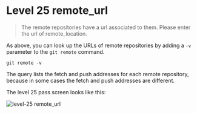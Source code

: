 
# Level 25 remote_url

> The remote repositories have a url associated to them. Please enter the url of remote_location.

As above, you can look up the URLs of remote repositories by adding a `-v` parameter to the `git remote` command.

```shell
git remote -v
```

The query lists the fetch and push addresses for each remote repository, because in some cases the fetch and push addresses are different.

The level 25 pass screen looks like this:

![level-25 remote_url](images/level-25-remote-url.png)
